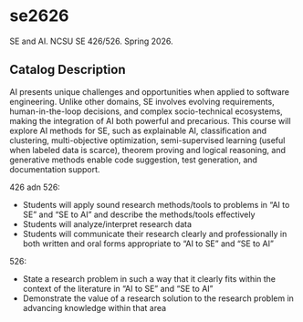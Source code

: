 # se2626
SE and AI. NCSU SE 426/526. Spring 2026.

## Catalog Description 


AI presents unique challenges and opportunities when applied to software engineering. Unlike other domains, SE involves evolving requirements, human-in-the-loop decisions, and complex socio-technical ecosystems, making the integration of AI both powerful and precarious. This course will explore AI methods for SE, such as explainable AI, classification and clustering, multi-objective optimization, semi-supervised learning (useful when labeled data is scarce), theorem proving and logical reasoning, and generative methods enable code suggestion, test generation, and documentation support.

426 adn 526:

- Students will apply sound research methods/tools to problems in “AI to SE” and “SE to AI” and describe the methods/tools effectively
- Students will analyze/interpret research data
- Students will communicate their research clearly and professionally in both written and oral forms appropriate to “AI to SE” and “SE to AI”    

526:
- State a research problem in such a way that it clearly fits within the context of the literature in “AI to SE” and “SE to AI” 
- Demonstrate the value of a research solution to the research problem in advancing knowledge within that area
 
